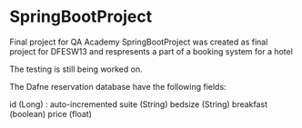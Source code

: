 # SpringBootProject
Final project for QA Academy
SpringBootProject was created as final project for DFESW13 and respresents a part of a booking system for a hotel

The testing is still being worked on.

The Dafne reservation database have the following fields:

id (Long) : auto-incremented
suite (String)
bedsize (String)
breakfast (boolean)
price (float)
